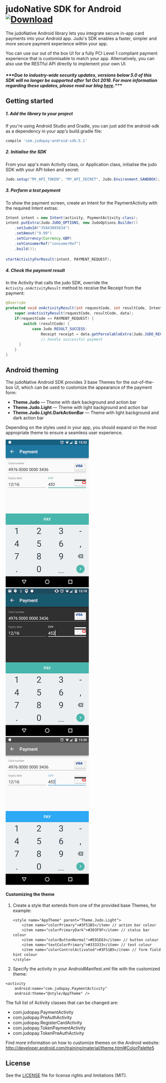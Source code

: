 # judoNative SDK for Android [ ![Download](https://api.bintray.com/packages/judopay/maven/android-sdk/images/download.svg) ](https://bintray.com/judopay/maven/android-sdk/_latestVersion)

The judoNative Android library lets you integrate secure in-app card payments into your Android app. Judo's SDK enables a faster, simpler and more secure payment experience within your app. 

You can use our out of the box UI for a fully PCI Level 1 compliant payment experience that is customisable to match your app. Alternatively, you can also use the RESTful API directly to implement your own UI.

##### **\*\*\*Due to industry-wide security updates, versions below 5.0 of this SDK will no longer be supported after 1st Oct 2016. For more information regarding these updates, please read our blog [here](http://hub.judopay.com/pci31-security-updates/).*****

## Getting started
##### 1. Add the library to your project
If you're using Android Studio and Gradle, you can just add the android-sdk as a dependency in your app's build.gradle file:
```groovy
compile 'com.judopay:android-sdk:5.1'
```
##### 2. Initialise the SDK
From your app's main Activity class, or Application class, initialise the judo SDK with your API token and secret:
```java
Judo.setup("MY_API_TOKEN", "MY_API_SECRET", Judo.Environment.SANDBOX);
```
##### 3. Perform a test payment
To show the payment screen, create an Intent for the PaymentActivity with the required Intent extras:
```java
Intent intent = new Intent(activity, PaymentActivity.class);
intent.putExtra(Judo.JUDO_OPTIONS, new JudoOptions.Builder()
    .setJudoId("35843095834")
    .setAmout("9.99")
    .setCurrency(Currency.GBP)
    .setConsumerRef("consumerRef")
    .build());

startActivityForResult(intent, PAYMENT_REQUEST);
```
##### 4. Check the payment result
In the Activity that calls the judo SDK, override the ```Activity.onActivityResult``` method to receive the Receipt from the payment:
```java
@Override
protected void onActivityResult(int requestCode, int resultCode, Intent data) {
    super.onActivityResult(requestCode, resultCode, data);
    if(requestCode == PAYMENT_REQUEST) {
        switch (resultCode) {
            case Judo.RESULT_SUCCESS:
                Receipt receipt = data.getParcelableExtra(Judo.JUDO_RECEIPT);
                // handle successful payment
      }
    }
}
```

## Android theming

The judoNative Android SDK provides 3 base Themes for the out-of-the-box UI, which can be used to customize the appearance of the payment form:

  - **Theme.Judo** — Theme with dark background and action bar
  - **Theme.Judo.Light** — Theme with light background and action bar
  - **Theme.Judo.Light.DarkActionBar** — Theme with light background and dark action bar
  
Depending on the styles used in your app, you should expand on the most appropriate theme to ensure a seamless user experience.

![Screenshot of judo light theme](/samples/screens/android-theme-light.png)
![Screenshot of judo light theme](/samples/screens/android-theme-dark.png)
![Screenshot of judo light theme](/samples/screens/android-theme-custom.png)

#### Customizing the theme
1. Create a style that extends from one of the provided base Themes, for example:

    ```
    <style name="AppTheme" parent="Theme.Judo.Light">
        <item name="colorPrimary">#3F51B5</item> // action bar colour
        <item name="colorPrimaryDark">#303F9F</item> // status bar colour
        <item name="colorButtonNormal">#E91E63</item> // button colour
        <item name="textColorPrimary">#333333</item> // text colour
        <item name="colorControlActivated">#3F51B5</item> // form field hint colour
    </style>
    ```
2. Specify the activity in your AndroidManifest.xml file with the customized theme:
```
<activity
    android:name="com.judopay.PaymentActivity"
    android:theme="@style/AppTheme" />
```

The full list of Activity classes that can be changed are:

 - com.judopay.PaymentActivity
 - com.judopay.PreAuthActivity
 - com.judopay.RegisterCardActivity
 - com.judopay.TokenPaymentActivity
 - com.judopay.TokenPreAuthActivity

Find more information on how to customize themes on the Android website:
http://developer.android.com/training/material/theme.html#ColorPalette5


## License
See the [LICENSE](https://github.com/JudoPay/Judo-Android/blob/master/LICENSE) file for license rights and limitations (MIT).
